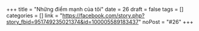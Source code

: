 ﻿+++
title = "Những điểm mạnh của tôi"
date = 26
draft = false
tags = []
categories = []
link = "https://facebook.com/story.php?story_fbid=951749235021374&id=100005589183437"
noPost = "#26"
+++
